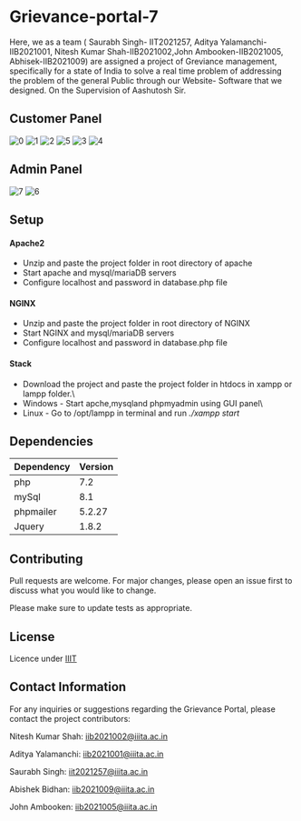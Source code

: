 # Grievance-portal-7

Here, we as a team ( Saurabh Singh- IIT2021257, Aditya Yalamanchi-IIB2021001, Nitesh Kumar Shah-IIB2021002,John Ambooken-IIB2021005, Abhisek-IIB2021009) are assigned a project of Greviance management, specifically for a state of India to solve a real time problem of addressing the problem of the general Public through our Website- Software that we designed.
On the Supervision of Aashutosh Sir. 
## Customer Panel

![0](https://user-images.githubusercontent.com/54521023/119057415-1625e480-b9ea-11eb-8be3-02cba45727bd.png)
![1](https://user-images.githubusercontent.com/54521023/119057420-1a520200-b9ea-11eb-9c3a-893061a6e5ee.png)
![2](https://user-images.githubusercontent.com/54521023/119057427-1d4cf280-b9ea-11eb-85c3-9d601f9d61c4.png)
![5](https://user-images.githubusercontent.com/54521023/119057438-20e07980-b9ea-11eb-88d0-5a2f1ec4148d.png)
![3](https://user-images.githubusercontent.com/54521023/119057430-1de58900-b9ea-11eb-9bf0-4ab15298bd21.png)
![4](https://user-images.githubusercontent.com/54521023/119057435-1faf4c80-b9ea-11eb-82ae-32d4cbc63106.png)

## Admin Panel

![7](https://user-images.githubusercontent.com/54521023/119057443-2342d380-b9ea-11eb-9a45-423f95792c95.png)
![6](https://user-images.githubusercontent.com/54521023/119057442-22aa3d00-b9ea-11eb-9c12-dada45785e2d.png)

## Setup

#### Apache2

* Unzip and paste the project folder in root directory of apache
* Start apache and mysql/mariaDB servers
* Configure localhost and password in database.php file 

#### NGINX

* Unzip and paste the project folder in root directory of NGINX
* Start NGINX and mysql/mariaDB servers
* Configure localhost and password in database.php file

#### Stack

* Download the project and paste the project folder in htdocs in xampp or lampp folder.\
* Windows - Start apche,mysqland phpmyadmin using GUI panel\
* Linux - Go to /opt/lampp in terminal and run _./xampp start_

## Dependencies

| Dependency | Version |
| --- | --- | 
| php | 7.2 | 
| mySql | 8.1 |
| phpmailer | 5.2.27 |
| Jquery | 1.8.2 |






## Contributing

Pull requests are welcome. For major changes, please open an issue first
to discuss what you would like to change.

Please make sure to update tests as appropriate.

## License

Licence under  [IIIT](https://choosealicense.com/licenses/iiita/)

## Contact Information
For any inquiries or suggestions regarding the Grievance Portal, please contact the project contributors:

Nitesh Kumar Shah: iib2021002@iiita.ac.in

Aditya Yalamanchi: iib2021001@iiita.ac.in

Saurabh Singh: iit2021257@iiita.ac.in 

Abishek Bidhan: iib2021009@iiita.ac.in

John Ambooken: iib2021005@iiita.ac.in
